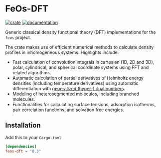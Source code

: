 # FeOs-DFT

[![crate](https://img.shields.io/crates/v/feos-dft.svg)](https://crates.io/crates/feos-dft)
[![documentation](https://docs.rs/feos-dft/badge.svg)](https://docs.rs/feos-dft)

Generic classical density functional theory (DFT) implementations for the `feos` project.

The crate makes use of efficient numerical methods to calculate density profiles in inhomogeneous systems. Highlights include:
- Fast calculation of convolution integrals in cartesian (1D, 2D and 3D), polar, cylindrical, and spherical coordinate systems using FFT and related algorithms.
- Automatic calculation of partial derivatives of Helmholtz energy densities (including temperature derivatives) using automatic differentiation with [generalized (hyper-) dual numbers](https://github.com/itt-ustutt/num-dual).
- Modeling of heterosegmented molecules, including branched molecules.
- Functionalities for calculating surface tensions, adsorption isotherms, pair correlation functions, and solvation free energies.

## Installation

Add this to your `Cargo.toml`

```toml
[dependencies]
feos-dft = "0.3"
```